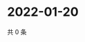 # 2022-01-20

共 0 条

<!-- BEGIN WEIBO -->
<!-- 最后更新时间 Thu Jan 20 2022 04:11:54 GMT+0800 (China Standard Time) -->

<!-- END WEIBO -->
